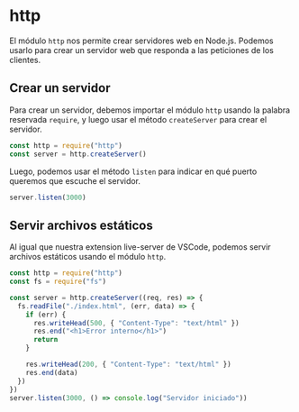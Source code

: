 # http

El módulo `http` nos permite crear servidores web en Node.js. Podemos usarlo para crear un servidor web que responda a las peticiones de los clientes.

## Crear un servidor

Para crear un servidor, debemos importar el módulo `http` usando la palabra reservada `require`, y luego usar el método `createServer` para crear el servidor.

```javascript
const http = require("http")
const server = http.createServer()
```

Luego, podemos usar el método `listen` para indicar en qué puerto queremos que escuche el servidor.

```javascript
server.listen(3000)
```

## Servir archivos estáticos

Al igual que nuestra extension live-server de VSCode, podemos servir archivos estáticos usando el módulo `http`.

```javascript
const http = require("http")
const fs = require("fs")

const server = http.createServer((req, res) => {
  fs.readFile("./index.html", (err, data) => {
    if (err) {
      res.writeHead(500, { "Content-Type": "text/html" })
      res.end("<h1>Error interno</h1>")
      return
    }

    res.writeHead(200, { "Content-Type": "text/html" })
    res.end(data)
  })
})
server.listen(3000, () => console.log("Servidor iniciado"))
```


